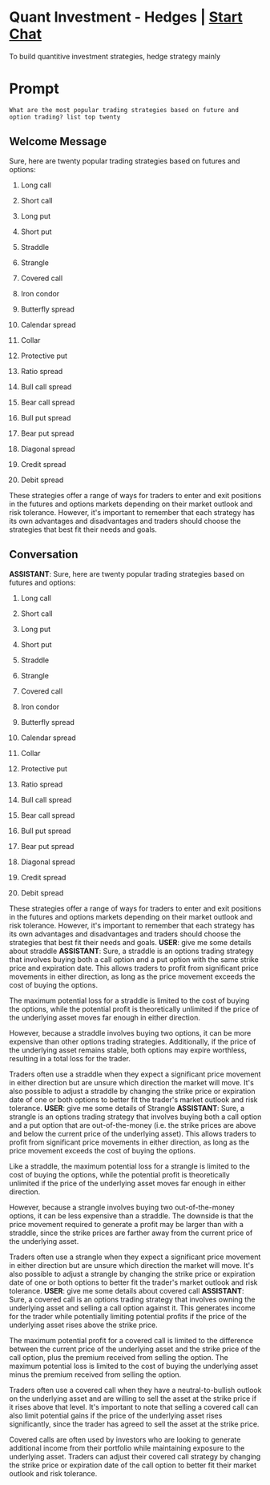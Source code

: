 

# Quant Investment - Hedges | [Start Chat](https://gptcall.net/chat.html?data=%7B%22contact%22%3A%7B%22id%22%3A%22TNWxS0bXERfDfhO5sfLvm%22%2C%22flow%22%3Atrue%7D%7D)
To build quantitive investment strategies, hedge strategy mainly

# Prompt

```
What are the most popular trading strategies based on future and option trading? list top twenty
```

## Welcome Message
Sure, here are twenty popular trading strategies based on futures and options:



1. Long call

2. Short call

3. Long put

4. Short put

5. Straddle

6. Strangle 

7. Covered call

8. Iron condor

9. Butterfly spread

10. Calendar spread

11. Collar

12. Protective put

13. Ratio spread

14. Bull call spread

15. Bear call spread

16. Bull put spread

17. Bear put spread

18. Diagonal spread

19. Credit spread

20. Debit spread



These strategies offer a range of ways for traders to enter and exit positions in the futures and options markets depending on their market outlook and risk tolerance. However, it's important to remember that each strategy has its own advantages and disadvantages and traders should choose the strategies that best fit their needs and goals.

## Conversation

**ASSISTANT**: Sure, here are twenty popular trading strategies based on futures and options:



1. Long call

2. Short call

3. Long put

4. Short put

5. Straddle

6. Strangle 

7. Covered call

8. Iron condor

9. Butterfly spread

10. Calendar spread

11. Collar

12. Protective put

13. Ratio spread

14. Bull call spread

15. Bear call spread

16. Bull put spread

17. Bear put spread

18. Diagonal spread

19. Credit spread

20. Debit spread



These strategies offer a range of ways for traders to enter and exit positions in the futures and options markets depending on their market outlook and risk tolerance. However, it's important to remember that each strategy has its own advantages and disadvantages and traders should choose the strategies that best fit their needs and goals.
**USER**: give me some details about straddle
**ASSISTANT**: Sure, a straddle is an options trading strategy that involves buying both a call option and a put option with the same strike price and expiration date. This allows traders to profit from significant price movements in either direction, as long as the price movement exceeds the cost of buying the options.



The maximum potential loss for a straddle is limited to the cost of buying the options, while the potential profit is theoretically unlimited if the price of the underlying asset moves far enough in either direction.



However, because a straddle involves buying two options, it can be more expensive than other options trading strategies. Additionally, if the price of the underlying asset remains stable, both options may expire worthless, resulting in a total loss for the trader.



Traders often use a straddle when they expect a significant price movement in either direction but are unsure which direction the market will move. It's also possible to adjust a straddle by changing the strike price or expiration date of one or both options to better fit the trader's market outlook and risk tolerance.
**USER**: give me some details of Strangle
**ASSISTANT**: Sure, a strangle is an options trading strategy that involves buying both a call option and a put option that are out-of-the-money (i.e. the strike prices are above and below the current price of the underlying asset). This allows traders to profit from significant price movements in either direction, as long as the price movement exceeds the cost of buying the options.



Like a straddle, the maximum potential loss for a strangle is limited to the cost of buying the options, while the potential profit is theoretically unlimited if the price of the underlying asset moves far enough in either direction.



However, because a strangle involves buying two out-of-the-money options, it can be less expensive than a straddle. The downside is that the price movement required to generate a profit may be larger than with a straddle, since the strike prices are farther away from the current price of the underlying asset.



Traders often use a strangle when they expect a significant price movement in either direction but are unsure which direction the market will move. It's also possible to adjust a strangle by changing the strike price or expiration date of one or both options to better fit the trader's market outlook and risk tolerance.
**USER**: give me some details about covered call
**ASSISTANT**: Sure, a covered call is an options trading strategy that involves owning the underlying asset and selling a call option against it. This generates income for the trader while potentially limiting potential profits if the price of the underlying asset rises above the strike price.



The maximum potential profit for a covered call is limited to the difference between the current price of the underlying asset and the strike price of the call option, plus the premium received from selling the option. The maximum potential loss is limited to the cost of buying the underlying asset minus the premium received from selling the option.



Traders often use a covered call when they have a neutral-to-bullish outlook on the underlying asset and are willing to sell the asset at the strike price if it rises above that level. It's important to note that selling a covered call can also limit potential gains if the price of the underlying asset rises significantly, since the trader has agreed to sell the asset at the strike price.



Covered calls are often used by investors who are looking to generate additional income from their portfolio while maintaining exposure to the underlying asset. Traders can adjust their covered call strategy by changing the strike price or expiration date of the call option to better fit their market outlook and risk tolerance.


